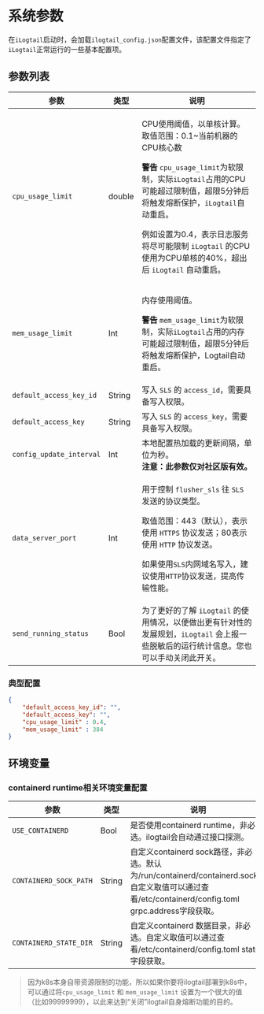 # 系统参数

在`iLogtail`启动时，会加载`ilogtail_config.json`配置文件，该配置文件指定了`iLogtail`正常运行的一些基本配置项。

## 参数列表

| 参数                      | 类型     | 说明                                                                                                                                                                                                                                   |
| ----------------------- | ------ | ------------------------------------------------------------------------------------------------------------------------------------------------------------------------------------------------------------------------------------ |
| `cpu_usage_limit`       | double | <p>CPU使用阈值，以单核计算。取值范围：0.1~当前机器的CPU核心数</p><p><strong></strong></p><p><strong>警告</strong> `cpu_usage_limit`为软限制，实际`iLogtail`占用的CPU可能超过限制值，超限5分钟后将触发熔断保护，`iLogtail`自动重启。</p><p>例如设置为0.4，表示日志服务将尽可能限制 `iLogtail` 的CPU使用为CPU单核的40%，超出后 `iLogtail` 自动重启。</p> |
| `mem_usage_limit`       | Int    | <p>内存使用阈值。</p><p><strong>警告</strong> `mem_usage_limit`为软限制，实际`iLogtail`占用的内存可能超过限制值，超限5分钟后将触发熔断保护，Logtail自动重启。</p>                                                                                      |
| `default_access_key_id` | String | 写入 `SLS` 的 `access_id`，需要具备写入权限。                                                                                                                                                                                                                |
| `default_access_key`    | String | 写入 `SLS` 的 `access_key`，需要具备写入权限。                                                                                                                                                                                                                 |
| `config_update_interval`    | Int | 本地配置热加载的更新间隔，单位为秒。<br>**注意：此参数仅对社区版有效。**  |
| `data_server_port`    | Int |<p>用于控制 `flusher_sls` 往 `SLS` 发送的协议类型。</p> <p>取值范围：443（默认），表示使用 `HTTPS` 协议发送；80表示使用 `HTTP` 协议发送。</p><p>如果使用`SLS`内网域名写入，建议使用`HTTP`协议发送，提高传输性能。</p> |
| `send_running_status`    | Bool | 为了更好的了解 `iLogtail` 的使用情况，以便做出更有针对性的发展规划，`iLogtail` 会上报一些脱敏后的运行统计信息。您也可以手动关闭此开关。                                              |

### 典型配置

```json
{
    "default_access_key_id": "",
    "default_access_key": "",
    "cpu_usage_limit" : 0.4,
    "mem_usage_limit" : 384
}
```
## 环境变量

### containerd runtime相关环境变量配置
| 参数                      | 类型     | 说明                                                                                                         |
| ----------------------- |--------|------------------------------------------------------------------------------------------------------------|
| `USE_CONTAINERD`       | Bool   | 是否使用containerd runtime，非必选。ilogtail会自动通过接口探测。                                                              |
| `CONTAINERD_SOCK_PATH`       | String | 自定义containerd sock路径，非必选。默认为/run/containerd/containerd.sock。自定义取值可以通过查看/etc/containerd/config.toml grpc.address字段获取。 |
| `CONTAINERD_STATE_DIR` | String | 自定义containerd 数据目录，非必选。自定义取值可以通过查看/etc/containerd/config.toml state字段获取。                                             |

> 因为k8s本身自带资源限制的功能，所以如果你要将ilogtail部署到k8s中，可以通过将`cpu_usage_limit` 和 `mem_usage_limit` 设置为一个很大的值（比如99999999），以此来达到“关闭”ilogtail自身熔断功能的目的。

